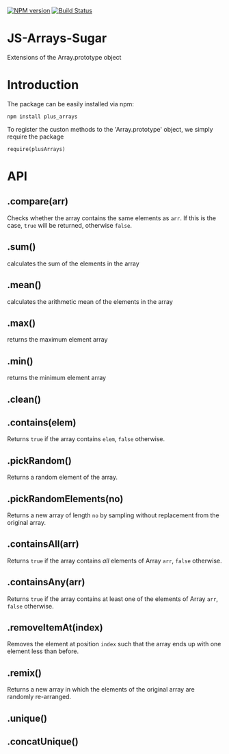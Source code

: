 [![NPM version](https://badge.fury.io/js/plus_arrays.svg)](http://badge.fury.io/js/plus_arrays)
[![Build Status](https://travis-ci.org/Planeshifter/plusArrays.js.svg?branch=master)](https://travis-ci.org/Planeshifter/plusArrays.js)

JS-Arrays-Sugar
===============

Extensions of the Array.prototype object

# Introduction

The package can be easily installed via npm:

```
npm install plus_arrays
```

To register the custon methods to the 'Array.prototype' object, we simply require the package

```
require(plusArrays)
```

# API

## .compare(arr)

Checks whether the array contains the same elements as `arr`. If this is the case, `true` will be returned, otherwise `false`.

## .sum()
calculates the sum of the elements in the array 

## .mean()
calculates the arithmetic mean of the elements in the array 

## .max()
returns the maximum element array

## .min()
returns the minimum  element array

## .clean()

## .contains(elem)
Returns `true` if the array contains `elem`, `false` otherwise.

## .pickRandom()
Returns a random element of the array.

## .pickRandomElements(no)
Returns a new array of length `no` by sampling without replacement from the original array.

## .containsAll(arr)
Returns `true` if the array contains *all* elements of Array `arr`, `false` otherwise.

## .containsAny(arr)
Returns `true` if the array contains at least one of the elements of Array `arr`, `false` otherwise.

## .removeItemAt(index)
Removes the element at position `index` such that the array ends up with one element less than before.

## .remix()
Returns a new array in which the elements of the original array are randomly re-arranged.

## .unique()

## .concatUnique()
